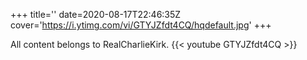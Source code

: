 +++
title=''
date=2020-08-17T22:46:35Z
cover='https://i.ytimg.com/vi/GTYJZfdt4CQ/hqdefault.jpg'
+++

All content belongs to RealCharlieKirk.
{{< youtube GTYJZfdt4CQ >}}

